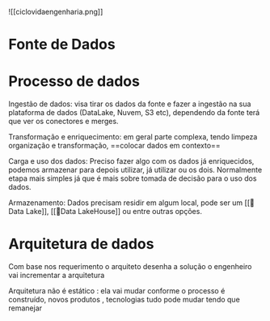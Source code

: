 
![[ciclovidaengenharia.png]]


# Fonte de Dados

# Processo de dados 

Ingestão de dados: visa tirar os dados da fonte e fazer a ingestão na sua plataforma de dados (DataLake, Nuvem, S3 etc), dependendo da fonte terá que ver os conectores e merges.

Transformação e enriquecimento: em geral parte complexa, tendo limpeza organização e transformação, ==colocar dados em contexto== 

Carga e uso dos dados: Preciso fazer algo com os dados já enriquecidos, podemos armazenar para depois utilizar, já utilizar ou os dois. Normalmente etapa mais simples já que é mais sobre tomada de decisão para o uso dos dados.

Armazenamento: Dados precisam residir em algum local, pode ser um [[💽Data Lake]], [[💽Data LakeHouse]] ou entre outras opções.

# Arquitetura de dados

Com base nos requerimento o arquiteto desenha a solução o engenheiro vai incrementar a arquitetura

Arquitetura não é estático : ela vai mudar conforme o processo é construído, novos produtos , tecnologias tudo pode mudar tendo que remanejar 

